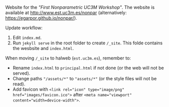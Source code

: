 Website for the *"First Nonparametric UC3M Workshop"*. The website is available at <http://www.est.uc3m.es/nonpar> (alternatively: <https://egarpor.github.io/nonpar/>).

Update workflow:

1. Edit `index.md`.
2. Run `jekyll serve` in the root folder to create `/_site`. This folde contains the wesbsite and `index.html`.

When moving `/_site` to halweb (`est.uc3m.es`), remember to:

- Rename `index.html` to `principal.html` if not done (or the web will not be served).
- Change paths `"/assets/*"` to `"assets/*"` (or the style files will not be read).
- Add favicon with `<link rel="icon" type="image/png" href="images/favicon.ico">` after `<meta name="viewport" content="width=device-width">`.
